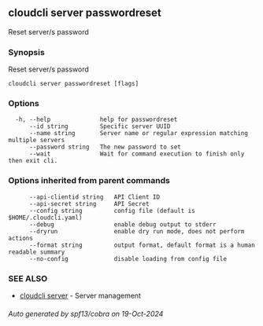 ## cloudcli server passwordreset

Reset server/s password

### Synopsis

Reset server/s password

```
cloudcli server passwordreset [flags]
```

### Options

```
  -h, --help              help for passwordreset
      --id string         Specific server UUID
      --name string       Server name or regular expression matching multiple servers
      --password string   The new password to set
      --wait              Wait for command execution to finish only then exit cli.
```

### Options inherited from parent commands

```
      --api-clientid string   API Client ID
      --api-secret string     API Secret
      --config string         config file (default is $HOME/.cloudcli.yaml)
      --debug                 enable debug output to stderr
      --dryrun                enable dry run mode, does not perform actions
      --format string         output format, default format is a human readable summary
      --no-config             disable loading from config file
```

### SEE ALSO

* [cloudcli server](cloudcli_server.md)	 - Server management

###### Auto generated by spf13/cobra on 19-Oct-2024
